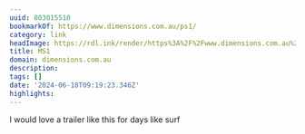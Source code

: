 ```yaml
---
uuid: 803015510
bookmarkOf: https://www.dimensions.com.au/ps1/
category: link
headImage: https://rdl.ink/render/https%3A%2F%2Fwww.dimensions.com.au%2Fps1%2F
title: MS1
domain: dimensions.com.au
description:
tags: []
date: '2024-06-18T09:19:23.346Z'
highlights:
---
```


I would love a trailer like this for days like surf

